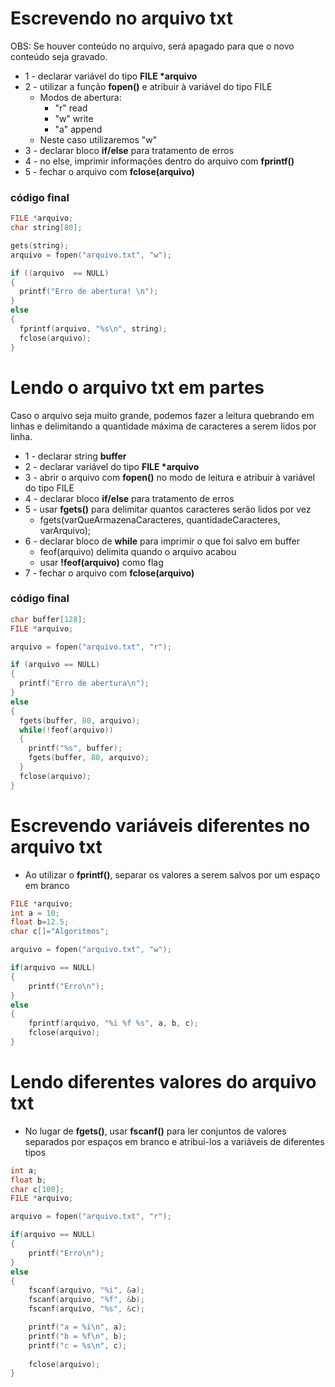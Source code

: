 # Escrevendo no arquivo txt

OBS: Se houver conteúdo no arquivo, será apagado para que o novo conteúdo seja gravado.

- 1 - declarar variável do tipo __FILE *arquivo__
- 2 - utilizar a função **fopen()** e atribuir à variável do tipo FILE
    - Modos de abertura:
        - "r" read
        - "w" write
        - "a" append
    - Neste caso utilizaremos "w"
- 3 - declarar bloco **if/else** para tratamento de erros
- 4 - no else, imprimir informações dentro do arquivo com **fprintf()**
- 5 - fechar o arquivo com **fclose(arquivo)**

### código final

```c
FILE *arquivo;
char string[80];

gets(string);
arquivo = fopen("arquivo.txt", "w");

if ((arquivo  == NULL)
{
  printf("Erro de abertura! \n");
}
else
{
  fprintf(arquivo, "%s\n", string);
  fclose(arquivo);
}
```

# Lendo o arquivo txt em partes
Caso o arquivo seja muito grande, podemos fazer a leitura quebrando em linhas e delimitando a quantidade máxima de caracteres a serem lidos por linha.

- 1 - declarar string **buffer**
- 2 - declarar variável do tipo __FILE *arquivo__
- 3 - abrir o arquivo com **fopen()** no modo de leitura e atribuir à variável do tipo FILE
- 4 - declarar bloco **if/else** para tratamento de erros
- 5 - usar **fgets()** para delimitar quantos caracteres serão lidos por vez
    - fgets(varQueArmazenaCaracteres, quantidadeCaracteres, varArquivo);
- 6 - declarar bloco de **while** para imprimir o que foi salvo em buffer
    - feof(arquivo) delimita quando o arquivo acabou
    - usar **!feof(arquivo)** como flag
- 7 - fechar o arquivo com **fclose(arquivo)**

### código final

```c
char buffer[128];
FILE *arquivo;

arquivo = fopen("arquivo.txt", "r");

if (arquivo == NULL)
{
  printf("Erro de abertura\n");
}
else
{
  fgets(buffer, 80, arquivo);
  while(!feof(arquivo))
  {
    printf("%s", buffer);
    fgets(buffer, 80, arquivo);
  }
  fclose(arquivo);
}
```

# Escrevendo variáveis diferentes no arquivo txt
- Ao utilizar o __fprintf()__, separar os valores a serem salvos por um espaço em branco

```c
FILE *arquivo;
int a = 10;
float b=12.5;
char c[]="Algoritmos";

arquivo = fopen("arquivo.txt", "w");

if(arquivo == NULL)
{
    printf("Erro\n");
}
else
{
    fprintf(arquivo, "%i %f %s", a, b, c);
    fclose(arquivo);
}
```

# Lendo diferentes valores do arquivo txt
- No lugar de __fgets()__, usar __fscanf()__ para ler conjuntos de valores separados por espaços em branco e atribui-los a variáveis de diferentes tipos

```c
int a;
float b;
char c[100];
FILE *arquivo;

arquivo = fopen("arquivo.txt", "r");

if(arquivo == NULL)
{
    printf("Erro\n");
}
else
{
    fscanf(arquivo, "%i", &a);
    fscanf(arquivo, "%f", &b);
    fscanf(arquivo, "%s", &c);

    printf("a = %i\n", a);
    printf("b = %f\n", b);
    printf("c = %s\n", c);
    
    fclose(arquivo);
}
```
